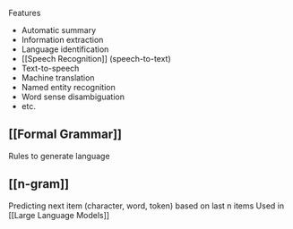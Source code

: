 Features
- Automatic summary
- Information extraction
- Language identification
- [[Speech Recognition]] (speech-to-text)
- Text-to-speech
- Machine translation
- Named entity recognition
- Word sense disambiguation
- etc.

## [[Formal Grammar]]
Rules to generate language

## [[n-gram]]
Predicting next item (character, word, token) based on last n items
Used in [[Large Language Models]]
